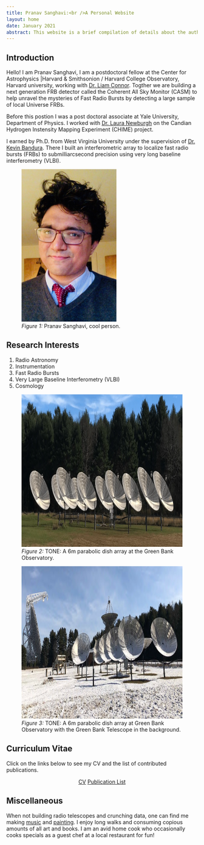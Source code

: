 ```yaml
---
title: Pranav Sanghavi:<br />A Personal Website
layout: home
date: January 2021
abstract: This website is a brief compilation of details about the author. I direct the reader to pertinent information. This is an eternal work in progress <i class="fa fa-cog fa-spin"></i>
---
```


<h2 id="intro">Introduction</h2>


Hello! I am Pranav Sanghavi, I am a postdoctoral fellow at the Center for Astrophysics &#124;Harvard & Smithsonion / Harvard College Observatory, Harvard university, working with [Dr. Liam Connor](https://liamconnorastro.com). Togther we are building a next generation FRB detector called the Coherent All Sky Monitor (CASM) to help unravel the mysteries of Fast Radio Bursts by detecting a large sample of local Universe FRBs. 
	
Before this postion I was a post doctoral associate at Yale University, Department of Physics. I worked with  [Dr. Laura Newburgh](https://physics.yale.edu/people/laura-newburgh) on the Candian Hydrogen Instensity Mapping Experiment (CHIME) project. 
	
I earned by Ph.D. from West Virginia University under the supervision of [Dr. Kevin Bandura](https://community.wvu.edu/~kmbandura/). There I built an interferometric array to localize fast radio bursts (FRBs) to submilliarcsecond precision using very long baseline interferometry (VLBI).  
    
<figure>
    <img src="/images/pranav.webp" onerror="if (this.src != '/images/pranav.webp') this.src = '/images/pranav.jpeg';" loading="lazy" alt="Pranav, cool guy." width="250" height="400" />
    <figcaption>
        <em>Figure 1:</em> Pranav Sanghavi, cool person.
        <a href=""></a>
    </figcaption>
</figure>

<h2 id="research">Research Interests</h2>
<ol>
    <li> Radio Astronomy </li>
    <li> Instrumentation </li>
    <li> Fast Radio Bursts </li>
    <li> Very Large Baseline Interferometry (VLBI) </li>
    <li> Cosmology </li>
</ol>
<figure>
    <img src="/images/tone.webp" onerror="if (this.src != 'tone.webp') this.src = '/images/tone.jpg';" loading="lazy" alt="TONE: Array of radio telescope dishes" width="600" height="400" />
    <figcaption>
        <em>Figure 2:</em> TONE: A 6m parabolic dish array at the Green Bank Observatory.
        <a href=""></a>
    </figcaption>
</figure>

<figure>
    <img src="/images/tonesnow.webp" onerror="if (this.src != 'tonesnow.webp') this.src = '/images/tonesnow.jpg';" loading="lazy" alt="TONE: Array of radio telescope dishes" width="600" height="400" />
    <figcaption>
        <em>Figure 3:</em> TONE: A 6m parabolic dish array at Green Bank Observatory with the Green Bank Telescope
        in the background.
        <a href=""></a>
    </figcaption>
</figure>

<h2 id="cv">Curriculum Vitae</h2>

Click on the links below to see my CV and the list of contributed publications.

<div style="text-align: center;">
    <a href="{{ site.url }}/cv/" class="button">CV</a>
    <a href="{{ site.url }}/pub_list" class="button">Publication List</a>
</div>

<h2 id="misc">Miscellaneous</h2>

When not building radio telescopes and crunching data, one can find me making <a
    href="https://m.soundcloud.com/pranav-sanghavi">music</a> and <a href="https://dimensionslost.com/">painting</a>. I
enjoy long walks and consuming copious amounts of all art and books. I am an avid home cook who occasionally cooks
specials as a guest chef at a local restaurant for fun!
